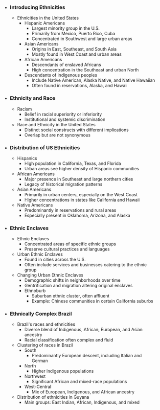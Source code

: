 - ### Introducing Ethnicities
    - Ethnicities in the United States
        - Hispanic Americans
            - Largest minority group in the U.S.
            - Primarily from Mexico, Puerto Rico, Cuba
            - Concentrated in Southwest and large urban areas
        - Asian Americans
            - Origins in East, Southeast, and South Asia
            - Mostly found in West Coast and urban areas
        - African Americans
            - Descendants of enslaved Africans
            - High concentration in the Southeast and urban North
        - Descendants of indigenous peoples
            - Include Native American, Alaska Native, and Native Hawaiian
            - Often found in reservations, Alaska, and Hawaii

- ### Ethnicity and Race
    - Racism
        - Belief in racial superiority or inferiority
        - Institutional and systemic discrimination
    - Race and Ethnicity in the United States
        - Distinct social constructs with different implications
        - Overlap but are not synonymous

- ### Distribution of US Ethnicities
    - Hispanics
        - High population in California, Texas, and Florida
        - Urban areas see higher density of Hispanic communities
    - African Americans
        - Major presence in Southeast and large northern cities
        - Legacy of historical migration patterns
    - Asian Americans
        - Primarily in urban centers, especially on the West Coast
        - Higher concentrations in states like California and Hawaii
    - Native Americans
        - Predominantly in reservations and rural areas
        - Especially present in Oklahoma, Arizona, and Alaska

- ### Ethnic Enclaves
    - Ethnic Enclaves
        - Concentrated areas of specific ethnic groups
        - Preserve cultural practices and languages
    - Urban Ethnic Enclaves
        - Found in cities across the U.S.
        - Often include services and businesses catering to the ethnic group
    - Changing Urban Ethnic Enclaves
        - Demographic shifts in neighborhoods over time
        - Gentrification and migration altering original enclaves
        - Ethnoburb
            - Suburban ethnic cluster, often affluent
            - Example: Chinese communities in certain California suburbs

- ### Ethnically Complex Brazil
    - Brazil's races and ethnicities
        - Diverse blend of Indigenous, African, European, and Asian ancestry
        - Racial classification often complex and fluid
    - Clustering of races in Brazil
        - South
            - Predominantly European descent, including Italian and German
        - North
            - Higher Indigenous populations
        - Northwest
            - Significant African and mixed-race populations
        - West-Central
            - Mix of European, Indigenous, and African ancestry
    - Distribution of ethnicities in Guyana
        - Main groups: East Indian, African, Indigenous, and mixed